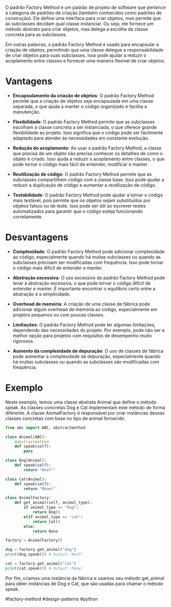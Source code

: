 O padrão Factory Method é um padrão de projeto de software que pertence à categoria de padrões de criação (também conhecidos como padrões de construção). Ele define uma interface para criar objetos, mas permite que as subclasses decidam qual classe instanciar. Ou seja, ele fornece um método abstrato para criar objetos, mas delega a escolha da classe concreta para as subclasses.

Em outras palavras, o padrão Factory Method é usado para encapsular a criação de objetos, permitindo que uma classe delegue a responsabilidade de criar objetos para suas subclasses. Isso pode ajudar a reduzir o acoplamento entre classes e fornecer uma maneira flexível de criar objetos.

# Vantagens 
- **Encapsulamento da criação de objetos**: O padrão Factory Method permite que a criação de objetos seja encapsulada em uma classe separada, o que ajuda a manter o código organizado e facilita a manutenção.

- **Flexibilidade**: O padrão Factory Method permite que as subclasses escolham a classe concreta a ser instanciada, o que oferece grande flexibilidade ao projeto. Isso significa que o código pode ser facilmente adaptado para atender às necessidades em constante evolução.

- **Redução do acoplamento**: Ao usar o padrão Factory Method, a classe que precisa de um objeto não precisa conhecer os detalhes de como o objeto é criado. Isso ajuda a reduzir o acoplamento entre classes, o que pode tornar o código mais fácil de entender, modificar e manter.

- **Reutilização de código**: O padrão Factory Method permite que as subclasses compartilhem código com a classe base. Isso pode ajudar a reduzir a duplicação de código e aumentar a reutilização de código.

- **Testabilidade**: O padrão Factory Method pode ajudar a tornar o código mais testável, pois permite que os objetos sejam substituídos por objetos falsos ou de teste. Isso pode ser útil ao escrever testes automatizados para garantir que o código esteja funcionando corretamente.

# Desvantagens

- **Complexidade**: O padrão Factory Method pode adicionar complexidade ao código, especialmente quando há muitas subclasses ou quando as subclasses precisam ser modificadas com frequência. Isso pode tornar o código mais difícil de entender e manter.

- **Abstração excessiva**: O uso excessivo do padrão Factory Method pode levar à abstração excessiva, o que pode tornar o código difícil de entender e manter. É importante encontrar o equilíbrio certo entre a abstração e a simplicidade.

- **Overhead de memória**: A criação de uma classe de fábrica pode adicionar algum overhead de memória ao código, especialmente em projetos pequenos ou com poucas classes.

- **Limitações**: O padrão Factory Method pode ter algumas limitações, dependendo das necessidades do projeto. Por exemplo, pode não ser a melhor opção para projetos com requisitos de desempenho muito rigorosos.

- **Aumento da complexidade de depuração**: O uso de classes de fábrica pode aumentar a complexidade de depuração, especialmente quando há muitas subclasses ou quando as subclasses são modificadas com frequência.

# Exemplo

Neste exemplo, temos uma classe abstrata Animal que define o método speak. As classes concretas Dog e Cat implementam este método de forma diferente. A classe AnimalFactory é responsável por criar instâncias dessas classes concretas com base no tipo de animal fornecido.

```python
from abc import ABC, abstractmethod

class Animal(ABC):
    @abstractmethod
    def speak(self):
        pass

class Dog(Animal):
    def speak(self):
        return "Woof!"

class Cat(Animal):
    def speak(self):
        return "Meow!"

class AnimalFactory:
    def get_animal(self, animal_type):
        if animal_type == "dog":
            return Dog()
        elif animal_type == "cat":
            return Cat()
        else:
            return None

factory = AnimalFactory()

dog = factory.get_animal("dog")
print(dog.speak()) # Output: Woof!

cat = factory.get_animal("cat")
print(cat.speak()) # Output: Meow!
```

Por fim, criamos uma instância da fábrica e usamos seu método get_animal para obter instâncias de Dog e Cat, que são usadas para chamar o método speak.

#factory-method #design-patterns #python 

